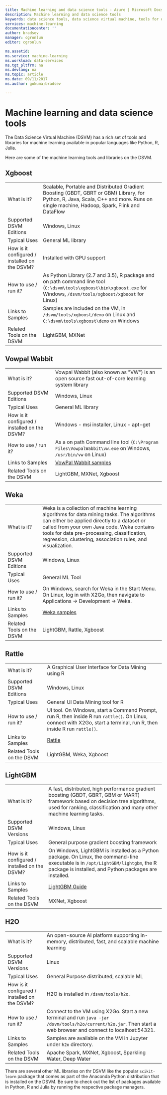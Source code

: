 ```yaml
---
title: Machine learning and data science tools - Azure | Microsoft Docs
description: Machine learning and data science tools
keywords: data science tools, data science virtual machine, tools for data science, linux data science
services: machine-learning
documentationcenter: ''
author: bradsev
manager: cgronlun
editor: cgronlun

ms.assetid: 
ms.service: machine-learning
ms.workload: data-services
ms.tgt_pltfrm: na
ms.devlang: na
ms.topic: article
ms.date: 09/11/2017
ms.author: gokuma;bradsev

---
```


# Machine learning and data science tools
The Data Science Virtual Machine (DSVM) has a rich set of tools and libraries for machine learning available in popular languages like Python, R, Julia. 

Here are some of the machine learning tools and libraries on the DSVM. 

## Xgboost 
|    |           |
| ------------- | ------------- |
| What is it?   |    Scalable, Portable and Distributed Gradient Boosting (GBDT, GBRT or GBM) Library, for Python, R, Java, Scala, C++ and more. Runs on single machine, Hadoop, Spark, Flink and DataFlow    |
| Supported DSVM Editions     | Windows, Linux     |
| Typical Uses      | General ML library      |
| How is it configured / installed on the DSVM?      |  Installed with GPU support   |
| How to use / run it?      | As Python Library (2.7 and 3.5), R package and on path command line tool (`C:\dsvm\tools\xgboost\bin\xgboost.exe` for Windows, `/dsvm/tools/xgboost/xgboost` for Linux)    |
| Links to Samples      | Samples are included on the VM, in `/dsvm/tools/xgboost/demo` on Linux and `C:\dsvm\tools\xgboost\demo` on Windows   |
| Related Tools on the DSVM      | LightGBM, MXNet   |



## Vowpal Wabbit
|    |           |
| ------------- | ------------- |
| What is it?   |   Vowpal Wabbit (also known as "VW") is an open source fast out-of-core learning system library    |
| Supported DSVM Editions     | Windows, Linux     |
| Typical Uses      | General ML library      |
| How is it configured / installed on the DSVM?      |  Windows - msi installer, Linux - apt-get |
| How to use / run it?      | As a on path Command line tool (`C:\Program Files\VowpalWabbit\vw.exe` on Windows, `/usr/bin/vw` on Linux)    |
| Links to Samples      | [VowPal Wabbit samples](https://github.com/JohnLangford/vowpal_wabbit/wiki/Examples) |
| Related Tools on the DSVM      |LightGBM, MXNet, Xgboost   |


## Weka
|    |           |
| ------------- | ------------- |
| What is it?   |  Weka is a collection of machine learning algorithms for data mining tasks. The algorithms can either be applied directly to a dataset or called from your own Java code. Weka contains tools for data pre-processing, classification, regression, clustering, association rules, and visualization. |
| Supported DSVM Editions     | Windows, Linux     |
| Typical Uses      | General ML Tool     |
| How to use / run it?      | On Windows, search for Weka in the Start Menu. On Linux, log in with X2Go, then navigate to Applications -> Development -> Weka. |
| Links to Samples      | [Weka samples](http://www.cs.waikato.ac.nz/ml/weka/documentation.html) |
| Related Tools on the DSVM      |LightGBM, Rattle, Xgboost   |

## Rattle
|    |           |
| ------------- | ------------- |
| What is it?   |   A Graphical User Interface for Data Mining using R   |
| Supported DSVM Editions     | Windows, Linux     |
| Typical Uses      | General UI Data Mining tool for R    |
| How to use / run it?      | UI tool. On Windows, start a Command Prompt, run R, then inside R run `rattle()`. On Linux, connect with X2Go, start a terminal, run R, then inside R run `rattle()`. |
| Links to Samples      | [Rattle](https://togaware.com/onepager/) |
| Related Tools on the DSVM      |LightGBM, Weka, Xgboost   |

## LightGBM
|    |           |
| ------------- | ------------- |
| What is it?   | A fast, distributed, high performance gradient boosting (GBDT, GBRT, GBM or MART) framework based on decision tree algorithms, used for ranking, classification and many other machine learning tasks.    |
| Supported DSVM Versions      | Windows, Linux    |
| Typical Uses      | General purpose gradient boosting framework      |
| How is it configured / installed on the DSVM?      | On Windows, LightGBM is installed as a Python package. On Linux, the command-line executable is in `/opt/LightGBM/lightgbm`, the R package is installed, and Python packages are installed.     |
| Links to Samples      | [LightGBM Guide](https://github.com/Microsoft/LightGBM/tree/master/examples/python-guide)   |
| Related Tools on the DSVM      | MXNet, Xgboost  |

## H2O
|    |           |
| ------------- | ------------- |
| What is it?   | An open-source AI platform supporting in-memory, distributed, fast, and scalable machine learning  |
| Supported DSVM Versions      | Linux   |
| Typical Uses      | General Purpose distributed, scalable ML   |
| How is it configured / installed on the DSVM?      | H2O is installed in `/dsvm/tools/h2o`.      |
| How to use / run it?      | Connect to the VM using X2Go. Start a new terminal and run `java -jar /dsvm/tools/h2o/current/h2o.jar`. Then start a web browser and connect to localhost:54321.      |
| Links to Samples      | Samples are available on the VM in Jupyter under `h2o` directory.      |
| Related Tools on the DSVM      | Apache Spark, MXNet, Xgboost, Sparkling Water, Deep Water    |

There are several other ML libraries on thr DSVM like the popular `scikit-learn` package that comes as part of the Anaconda Python distribution that is installed on the DSVM. Be sure to check out the list of packages available in Python, R and Julia  by running the respective package managers. 
